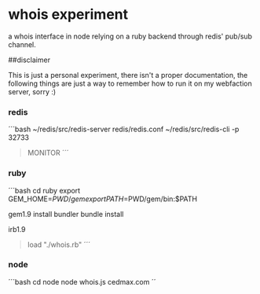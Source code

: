 # whois experiment

a whois interface in node relying on a ruby backend through redis' pub/sub channel.

##disclaimer

This is just a personal experiment, there isn't a proper documentation, the following things are just a way to remember how to run it on my webfaction server, sorry :)

### redis

´´´bash
~/redis/src/redis-server redis/redis.conf
~/redis/src/redis-cli -p 32733
> MONITOR
´´´

### ruby

´´´bash
cd ruby
export GEM_HOME=$PWD/gem
export PATH=$PWD/gem/bin:$PATH

gem1.9 install bundler
bundle install

irb1.9
> load "./whois.rb"
´´´

### node

´´´bash
cd node
node whois.js cedmax.com
´´